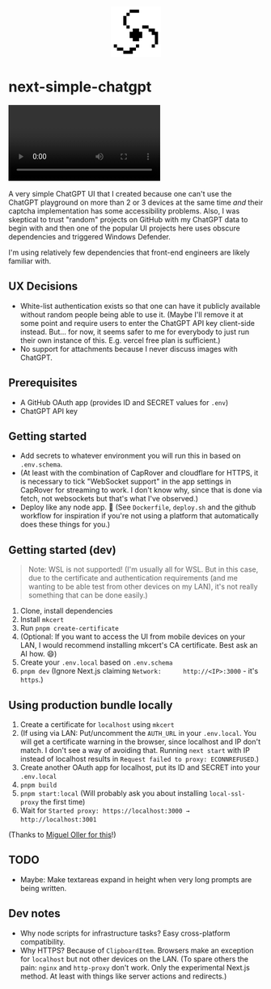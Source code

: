 <p align="center"><img src="./assets/logo.png" width="100px" /></p>

# next-simple-chatgpt

![video demo](https://raw.githubusercontent.com/s-h-a-d-o-w/next-simple-chatgpt/c412d4728a3bca0e8c8ee44289abe77e25991ccb/assets/demo.mp4)

A very simple ChatGPT UI that I created because one can't use the ChatGPT playground on more than 2 or 3 devices at the same time *and* their captcha implementation has some accessibility problems. Also, I was skeptical to trust "random" projects on GitHub with my ChatGPT data to begin with and then one of the popular UI projects here uses obscure dependencies and triggered Windows Defender.

I'm using relatively few dependencies that front-end engineers are likely familiar with.

## UX Decisions

- White-list authentication exists so that one can have it publicly available without random people being able to use it. (Maybe I'll remove it at some point and require users to enter the ChatGPT API key client-side instead. But... for now, it seems safer to me for everybody to just run their own instance of this. E.g. vercel free plan is sufficient.)
- No support for attachments because I never discuss images with ChatGPT.

## Prerequisites

- A GitHub OAuth app (provides ID and SECRET values for `.env`)
- ChatGPT API key

## Getting started

- Add secrets to whatever environment you will run this in based on `.env.schema`.
- (At least with the combination of CapRover and cloudflare for HTTPS, it is necessary to tick "WebSocket support" in the app settings in CapRover for streaming to work. I don't know why, since that is done via fetch, not websockets but that's what I've observed.)
- Deploy like any node app. 🚀 (See `Dockerfile`, `deploy.sh` and the github workflow for inspiration if you're not using a platform that automatically does these things for you.)

## Getting started (dev)

> Note: WSL is not supported! (I'm usually all for WSL. But in this case, due to the certificate and authentication requirements (and me wanting to be able test from other devices on my LAN), it's not really something that can be done easily.)

1. Clone, install dependencies
2. Install `mkcert`
3. Run `pnpm create-certificate`
4. (Optional: If you want to access the UI from mobile devices on your LAN, I would recommend installing mkcert's CA certificate. Best ask an AI how. 😄)
5. Create your `.env.local` based on `.env.schema`
6. `pnpm dev` (Ignore Next.js claiming `Network:      http://<IP>:3000` - it's `https`.)

## Using production bundle locally

1. Create a certificate for `localhost` using `mkcert`
1. (If using via LAN: Put/uncomment the `AUTH_URL` in your `.env.local`. You will get a certificate warning in the browser, since localhost and IP don't match. I don't see a way of avoiding that. Running `next start` with IP instead of localhost results in `Request failed to proxy: ECONNREFUSED`.)
1. Create another OAuth app for localhost, put its ID and SECRET into your `.env.local`
1. `pnpm build`
1. `pnpm start:local` (Will probably ask you about installing `local-ssl-proxy` the first time)
1. Wait for `Started proxy: https://localhost:3000 → http://localhost:3001`

(Thanks to [Miguel Oller for this](https://www.makeswift.com/blog/accessing-your-local-nextjs-dev-server-using-https)!)

## TODO

- Maybe: Make textareas expand in height when very long prompts are being written.

## Dev notes

- Why node scripts for infrastructure tasks? Easy cross-platform compatibility.
- Why HTTPS? Because of `ClipboardItem`. Browsers make an exception for `localhost` but not other devices on the LAN. (To spare others the pain: `nginx` and `http-proxy` don't work. Only the experimental Next.js method. At least with things like server actions and redirects.)

